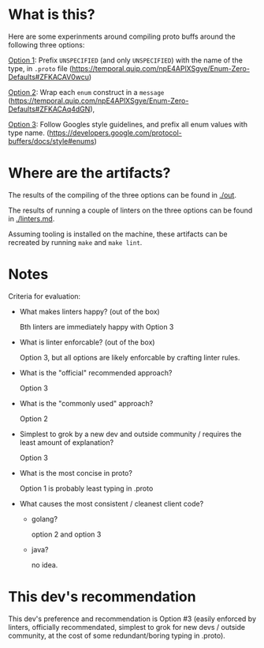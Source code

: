 
# What is this?

Here are some experinments around compiling proto buffs around the following three options:

[Option 1](./option1.proto): Prefix `UNSPECIFIED` (and only `UNSPECIFIED`) with the name of the type, in `.proto` file (https://temporal.quip.com/npE4APlXSgye/Enum-Zero-Defaults#ZFKACAV0wcu)

[Option 2](./option2.proto): Wrap each `enum` construct in a `message` (https://temporal.quip.com/npE4APlXSgye/Enum-Zero-Defaults#ZFKACAq4dGN),

[Option 3](./option3.proto): Follow Googles style guidelines, and prefix all enum values with type name. (https://developers.google.com/protocol-buffers/docs/style#enums)


# Where are the artifacts?


The results of the compiling of the three options can be found in [./out](./out/).

The results of running a couple of linters on the three options can be found in [./linters.md](./linters.md).

Assuming tooling is installed on the machine, these artifacts can be recreated by running `make` and `make lint`.


# Notes

Criteria for evaluation: 
* What makes linters happy? (out of the box)

  Bth linters are immediately happy with Option 3

* What is linter enforcable? (out of the box)
  
  Option 3, but all options are likely enforcable by crafting linter rules.

* What is the "official" recommended approach?
  
  Option 3

* What is the "commonly used" approach?
  
  Option 2

* Simplest to grok by a new dev and outside community / requires the least amount of explanation? 
  
  Option 3 

* What is the most concise in proto?
  
  Option 1 is probably least typing in .proto

* What causes the most consistent / cleanest client code? 
    -   golang?

        option 2 and option 3

    -   java?

        no idea.


# This dev's recommendation

This dev's preference and recommendation is Option #3 (easily enforced by linters, officially recommendated, simplest to grok for new devs / outside community, at the cost of some redundant/boring typing in .proto).
